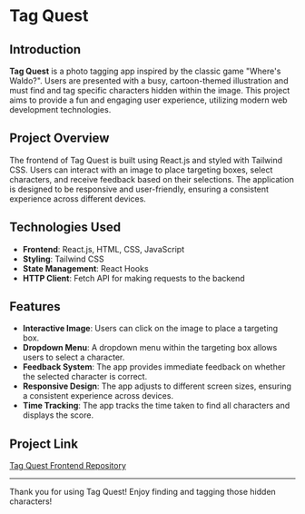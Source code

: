 # Tag Quest

## Introduction

**Tag Quest** is a photo tagging app inspired by the classic game "Where's Waldo?". Users are presented with a busy, cartoon-themed illustration and must find and tag specific characters hidden within the image. This project aims to provide a fun and engaging user experience, utilizing modern web development technologies.

## Project Overview

The frontend of Tag Quest is built using React.js and styled with Tailwind CSS. Users can interact with an image to place targeting boxes, select characters, and receive feedback based on their selections. The application is designed to be responsive and user-friendly, ensuring a consistent experience across different devices.

## Technologies Used

-  **Frontend**: React.js, HTML, CSS, JavaScript
-  **Styling**: Tailwind CSS
-  **State Management**: React Hooks
-  **HTTP Client**: Fetch API for making requests to the backend

## Features

-  **Interactive Image**: Users can click on the image to place a targeting box.
-  **Dropdown Menu**: A dropdown menu within the targeting box allows users to select a character.
-  **Feedback System**: The app provides immediate feedback on whether the selected character is correct.
-  **Responsive Design**: The app adjusts to different screen sizes, ensuring a consistent experience across devices.
-  **Time Tracking**: The app tracks the time taken to find all characters and displays the score.

## Project Link

[Tag Quest Frontend Repository](#) <!-- Replace with actual link -->

---

Thank you for using Tag Quest! Enjoy finding and tagging those hidden characters!
